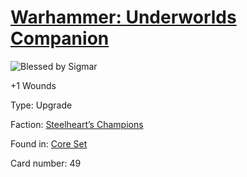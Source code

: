 # [Warhammer: Underworlds Companion](https://guidokessels.github.io/wh-underworlds)

  

![Blessed by Sigmar](https://warhammerunderworlds.com/wp-content/uploads/sites/6/2017/12/049_ENG-Blessed-by-Sigmar.png)

+1 Wounds

Type: Upgrade

Faction: [Steelheart’s Champions](https://guidokessels.github.io/wh-underworlds/factions/steelhearts-champions.md)

Found in: [Core Set](https://guidokessels.github.io/wh-underworlds/locations/core-set.md)

Card number: 49
